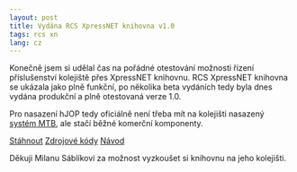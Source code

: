 ```yaml
---
layout: post
title: Vydána RCS XpressNET knihovna v1.0
tags: rcs xn
lang: cz
---
```


Konečně jsem si udělal čas na pořádné otestování možnosti řízení
příslušenství kolejiště přes XpressNET knihovnu. RCS XpressNET knihovna se
ukázala jako plně funkční, po několika beta vydáních tedy byla dnes vydána
produkční a plně otestovaná verze 1.0.

Pro nasazení hJOP tedy oficiálně není třeba mít na kolejišti nasazený [systém
MTB](https://mtb.kmz-brno.cz/), ale stačí běžné komerční komponenty.

<a class="btn" href="https://github.com/kmzbrnoI/rcs-lib-XpressNET-qt/releases">Stáhnout</a>
<a class="btn" href="https://github.com/kmzbrnoI/rcs-lib-XpressNET-qt">Zdrojové kódy</a>
<a class="btn" href="https://github.com/kmzbrnoI/rcs-lib-XpressNET-qt/wiki">Návod</a>

Děkuji Milanu Sáblíkovi za možnost vyzkoušet si knihovnu na jeho kolejišti.
